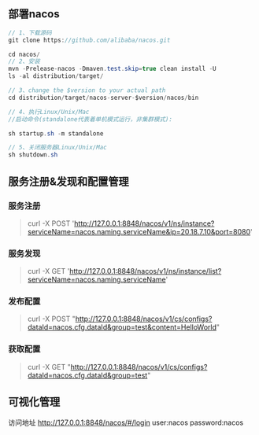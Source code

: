 ## 部署nacos

```java
// 1、下载源码
git clone https://github.com/alibaba/nacos.git

cd nacos/
// 2、安装
mvn -Prelease-nacos -Dmaven.test.skip=true clean install -U  
ls -al distribution/target/

// 3、change the $version to your actual path
cd distribution/target/nacos-server-$version/nacos/bin

// 4、执行Linux/Unix/Mac
//启动命令(standalone代表着单机模式运行，非集群模式):

sh startup.sh -m standalone

// 5、关闭服务器Linux/Unix/Mac
sh shutdown.sh
```
## 服务注册&发现和配置管理
### 服务注册
> curl -X POST 'http://127.0.0.1:8848/nacos/v1/ns/instance?serviceName=nacos.naming.serviceName&ip=20.18.7.10&port=8080'

### 服务发现
> curl -X GET 'http://127.0.0.1:8848/nacos/v1/ns/instance/list?serviceName=nacos.naming.serviceName'

### 发布配置
> curl -X POST "http://127.0.0.1:8848/nacos/v1/cs/configs?dataId=nacos.cfg.dataId&group=test&content=HelloWorld"

### 获取配置
> curl -X GET "http://127.0.0.1:8848/nacos/v1/cs/configs?dataId=nacos.cfg.dataId&group=test"

## 可视化管理
访问地址
http://127.0.0.1:8848/nacos/#/login
user:nacos password:nacos


